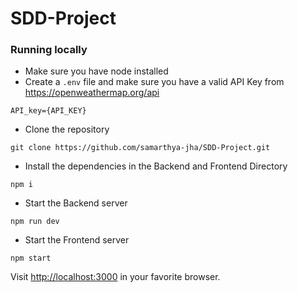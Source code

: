 # SDD-Project

### Running locally
- Make sure you have node installed
- Create a `.env` file and make sure you have a valid API Key from <https://openweathermap.org/api>
```
API_key={API_KEY}
```
- Clone the repository
```
git clone https://github.com/samarthya-jha/SDD-Project.git
```
- Install the dependencies in the Backend and Frontend Directory
```
npm i
```
- Start the Backend server
```
npm run dev
```
- Start the Frontend server
```
npm start
```

Visit <http://localhost:3000> in your favorite browser.
